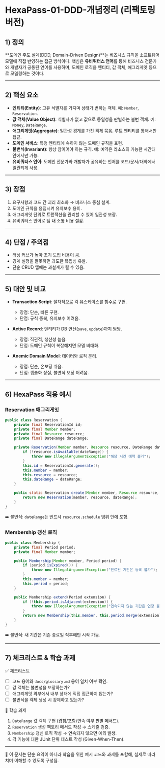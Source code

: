 ﻿# HexaPass-01-DDD-개념정리 (리팩토링 버전)

## 1) 정의

\*\*도메인 주도 설계(DDD, Domain-Driven Design)\*\*는 비즈니스 규칙을 소프트웨어 모델에 직접 반영하는 접근 방식이다. 핵심은 **유비쿼터스 언어**를 통해 비즈니스 전문가와 개발자가 공통된 언어를 사용하며, 도메인 로직을 엔티티, 값 객체, 애그리게잇 등으로 모델링하는 것이다.

---

## 2) 핵심 요소

* **엔티티(Entity)**: 고유 식별자를 가지며 상태가 변하는 객체. 예: `Member`, `Reservation`.
* **값 객체(Value Object)**: 식별자가 없고 값으로 동일성을 판별하는 불변 객체. 예: `Money`, `DateRange`.
* **애그리게잇(Aggregate)**: 일관성 경계를 가진 객체 묶음. 루트 엔티티를 통해서만 접근.
* **도메인 서비스**: 특정 엔티티에 속하지 않는 도메인 규칙을 표현.
* **불변식(Invariant)**: 항상 참이어야 하는 규칙. 예: 예약은 리소스의 가능한 시간대 안에서만 가능.
* **유비쿼터스 언어**: 도메인 전문가와 개발자가 공유하는 언어를 코드/문서/대화에서 일관되게 사용.

---

## 3) 장점

1. 요구사항과 코드 간 괴리 최소화 → 비즈니스 중심 설계.
2. 도메인 규칙을 응집시켜 유지보수 용이.
3. 애그리게잇 단위로 트랜잭션을 관리할 수 있어 일관성 보장.
4. 유비쿼터스 언어로 팀 내 소통 비용 절감.

---

## 4) 단점 / 주의점

* 러닝 커브가 높아 초기 도입 비용이 큼.
* 경계 설정을 잘못하면 과도한 복잡성 유발.
* 단순 CRUD 앱에는 과설계가 될 수 있음.

---

## 5) 대안 및 비교

* **Transaction Script**: 절차적으로 각 유스케이스를 함수로 구현.

    * 장점: 단순, 빠른 구현.
    * 단점: 규칙 중복, 유지보수 어려움.
* **Active Record**: 엔티티가 DB 연산(`save`, `update`)까지 담당.

    * 장점: 직관적, 생산성 높음.
    * 단점: 도메인 규칙이 복잡해지면 모델 비대화.
* **Anemic Domain Model**: 데이터와 로직 분리.

    * 장점: 단순, 온보딩 쉬움.
    * 단점: 캡슐화 상실, 불변식 보장 어려움.

---

## 6) HexaPass 적용 예시

### Reservation 애그리게잇

```java
public class Reservation {
    private final ReservationId id;
    private final Member member;
    private final Resource resource;
    private final DateRange dateRange;

    private Reservation(Member member, Resource resource, DateRange dateRange) {
        if (!resource.isAvailable(dateRange)) {
            throw new IllegalArgumentException("해당 시간 예약 불가");
        }
        this.id = ReservationId.generate();
        this.member = member;
        this.resource = resource;
        this.dateRange = dateRange;
    }

    public static Reservation create(Member member, Resource resource, DateRange dateRange) {
        return new Reservation(member, resource, dateRange);
    }
}
```

➡️ 불변식: `dateRange`는 반드시 `resource.schedule` 범위 안에 포함.

### Membership 갱신 로직

```java
public class Membership {
    private final Period period;
    private final Member member;

    public Membership(Member member, Period period) {
        if (period.isExpired()) {
            throw new IllegalArgumentException("만료된 기간은 등록 불가");
        }
        this.member = member;
        this.period = period;
    }

    public Membership extend(Period extension) {
        if (!this.period.isAdjacent(extension)) {
            throw new IllegalArgumentException("연속되지 않는 기간은 연장 불가");
        }
        return new Membership(this.member, this.period.merge(extension));
    }
}
```

➡️ 불변식: 새 기간은 기존 종료일 직후에만 시작 가능.

---

## 7) 체크리스트 & 학습 과제

✅ 체크리스트

* [ ] 코드 용어와 `docs/glossary.md` 용어 일치 여부 확인.
* [ ] 값 객체는 불변성을 보장하는가?
* [ ] 애그리게잇 외부에서 내부 상태에 직접 접근하지 않는가?
* [ ] 불변식을 객체 생성 시 강제하고 있는가?

📝 학습 과제

1. `DateRange` 값 객체 구현 (겹침/포함/연속 여부 판별 메서드).
2. `Reservation` 생성 팩토리 메서드 작성 → 스케줄 검증.
3. `Membership` 갱신 로직 작성 → 연속되지 않으면 예외 발생.
4. 각 기능에 대한 JUnit 단위 테스트 작성 (Given-When-Then).

---

📌 이 문서는 단순 요약이 아니라 학습을 위한 예시 코드와 과제를 포함해, 실제로 따라 치며 이해할 수 있도록 구성됨.
